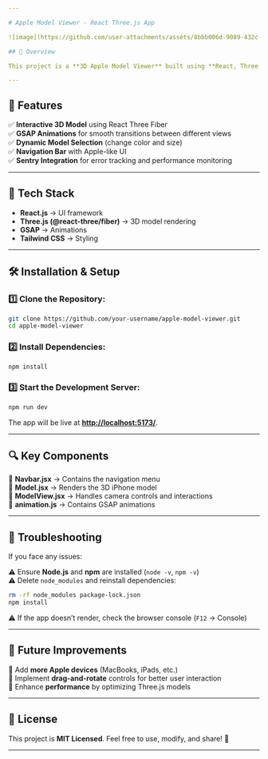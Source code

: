 ```yaml
---

# Apple Model Viewer - React Three.js App  

![image](https://github.com/user-attachments/assets/8bbb006d-9089-432c-bbc4-5a4c5c867c6a)  

## 📌 Overview  

This project is a **3D Apple Model Viewer** built using **React, Three.js (@react-three/fiber), GSAP animations, and Tailwind CSS**. The website allows users to explore a **3D model of the iPhone 15 Pro** with different colors and sizes using smooth transitions and animations.  

---
```


## 🎯 Features  

✅ **Interactive 3D Model** using React Three Fiber  
✅ **GSAP Animations** for smooth transitions between different views  
✅ **Dynamic Model Selection** (change color and size)  
✅ **Navigation Bar** with Apple-like UI  
✅ **Sentry Integration** for error tracking and performance monitoring  

---

## 🚀 Tech Stack  

- **React.js** → UI framework  
- **Three.js (@react-three/fiber)** → 3D model rendering  
- **GSAP** → Animations  
- **Tailwind CSS** → Styling  

---

## 🛠 Installation & Setup  

### 1️⃣ Clone the Repository:  

```sh
git clone https://github.com/your-username/apple-model-viewer.git
cd apple-model-viewer
```

### 2️⃣ Install Dependencies:  

```sh
npm install
```

### 3️⃣ Start the Development Server:  

```sh
npm run dev
```

The app will be live at **[http://localhost:5173/](http://localhost:5173/)**.  

---

## 🔍 Key Components  

📌 **Navbar.jsx** → Contains the navigation menu  
📌 **Model.jsx** → Renders the 3D iPhone model  
📌 **ModelView.jsx** → Handles camera controls and interactions  
📌 **animation.js** → Contains GSAP animations  

---

## 🔧 Troubleshooting  

If you face any issues:  

⚠️ Ensure **Node.js** and **npm** are installed (`node -v`, `npm -v`)  
⚠️ Delete `node_modules` and reinstall dependencies:  

```sh
rm -rf node_modules package-lock.json
npm install
```

⚠️ If the app doesn’t render, check the browser console (`F12` → Console)  

---

## 📌 Future Improvements  

🚀 Add **more Apple devices** (MacBooks, iPads, etc.)  
🚀 Implement **drag-and-rotate** controls for better user interaction  
🚀 Enhance **performance** by optimizing Three.js models  

---

## 📜 License  

This project is **MIT Licensed**. Feel free to use, modify, and share! 🚀  

---



